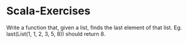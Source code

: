 # Scala-Exercises

Write a function that, given a list, finds the last element of that list.
Eg. last(List(1, 1, 2, 3, 5, 8)) should return 8.
